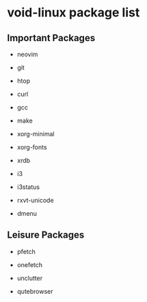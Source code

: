 # void-linux package list

## Important Packages

+ neovim

+ git

+ htop

+ curl

+ gcc

+ make

+ xorg-minimal

+ xorg-fonts

+ xrdb

+ i3

+ i3status

+ rxvt-unicode

+ dmenu

## Leisure Packages

+ pfetch

+ onefetch

+ unclutter

+ qutebrowser


